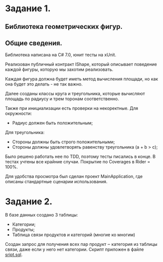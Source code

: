 # Задание 1.

## Библиотека геометрических фигур.

## Общие сведения.
Библиотека написана на C# 7.0, юнит тесты на xUnit.


Реализован публичный контракт IShape, который описывает поведение каждой фигуры, которую мы захотим реализовать.

Каждая фигура должна будет иметь метод вычисления площади, но как она будет это делать - не так важно.

Далее созданы классы круга и треугольника, которые вычисляют площадь по радиусу и трем торонам соответственно.

Также при инициализации есть проверки на некоректные.
Для окружности:
- Радиус должен быть положительным;

Для треугольника:
- Стороны должны быть строго положительными;
- Стороны должны удовлетворять равенству треугольника (a + b > c);

Было решено работать нее по TDD, поэтому тесты писались в конце.
В тестах учтены все крайние случаи. Покрытие по Coverages в Rider = 100%.

Для удобства просмотра был сделан проект MainApplication, где описаны стандартные сценарии использования.

# Задание 2.

В базе данных создано 3 таблицы:
- Категории;
- Продукты;
- Таблица связи продуктов и категорий (многие ко многим)

Создан запрос для получения всех пар продукт ‒ категория из таблицы связи, даже если у него нет категории.
Скрипт приложен в файле [sript.sql](./script.sql).